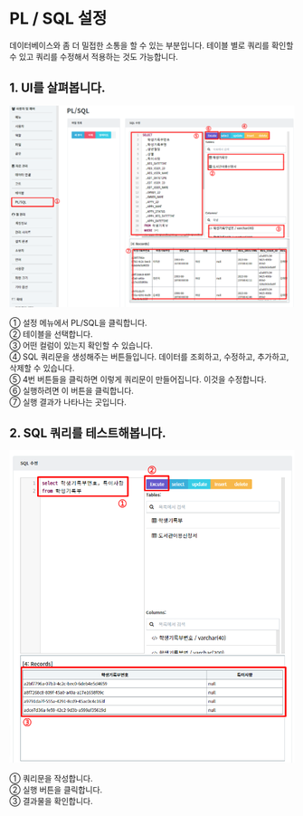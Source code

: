 # PL / SQL 설정
데이터베이스와 좀 더 밀접한 소통을 할 수 있는 부분입니다. 테이블 별로 쿼리를 확인할 수 있고 쿼리를 수정해서 적용하는 것도 가능합니다.

## 1. UI를 살펴봅니다.

![UI를 살펴봅니다](/media/image259.png)

①	설정 메뉴에서 PL/SQL을 클릭합니다.<br>
②	테이블을 선택합니다.<br>
③	어떤 컬럼이 있는지 확인할 수 있습니다.<br>
④	SQL 쿼리문을 생성해주는 버튼들입니다. 데이터를 조회하고, 수정하고, 추가하고, 삭제할 수 있습니다.<br>
⑤	4번 버튼들을 클릭하면 이렇게 쿼리문이 만들어집니다. 이것을 수정합니다.<br>
⑥	실행하려면 이 버튼을 클릭합니다.<br>
⑦	실행 결과가 나타나는 곳입니다.

## 2. SQL 쿼리를 테스트해봅니다.

![SQL 쿼리를 테스트해봅니다](/media/image260.png)

①	쿼리문을 작성합니다.<br>
②	실행 버튼을 클릭합니다.<br>
③	결과물을 확인합니다.
